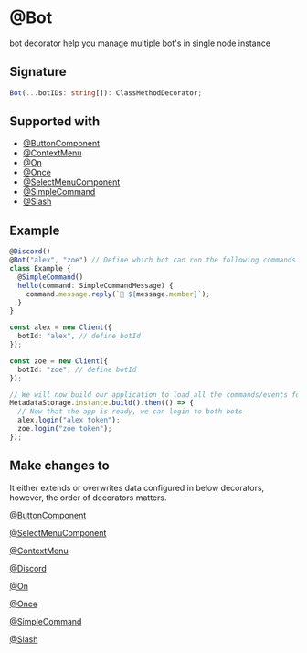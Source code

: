 # @Bot

bot decorator help you manage multiple bot's in single node instance

## Signature

```ts
Bot(...botIDs: string[]): ClassMethodDecorator;
```

## Supported with

- [@ButtonComponent](../gui/button-component)
- [@ContextMenu](../gui/context-menu)
- [@On](./on)
- [@Once](./once)
- [@SelectMenuComponent](../gui/select-menu-component)
- [@SimpleCommand](../command/simple-command)
- [@Slash](../command/slash)

## Example

```ts
@Discord()
@Bot("alex", "zoe") // Define which bot can run the following commands or events
class Example {
  @SimpleCommand()
  hello(command: SimpleCommandMessage) {
    command.message.reply(`👋 ${message.member}`);
  }
}

const alex = new Client({
  botId: "alex", // define botId
});

const zoe = new Client({
  botId: "zoe", // define botId
});

// We will now build our application to load all the commands/events for both bots.
MetadataStorage.instance.build().then(() => {
  // Now that the app is ready, we can login to both bots
  alex.login("alex token");
  zoe.login("zoe token");
});
```

## Make changes to

It either extends or overwrites data configured in below decorators, however, the order of decorators matters.

[@ButtonComponent](../gui/button-component)

[@SelectMenuComponent](../gui/select-menu-component)

[@ContextMenu](../gui/context-menu)

[@Discord](./discord)

[@On](./on)

[@Once](./once)

[@SimpleCommand](../command/simple-command)

[@Slash](../command/slash)
